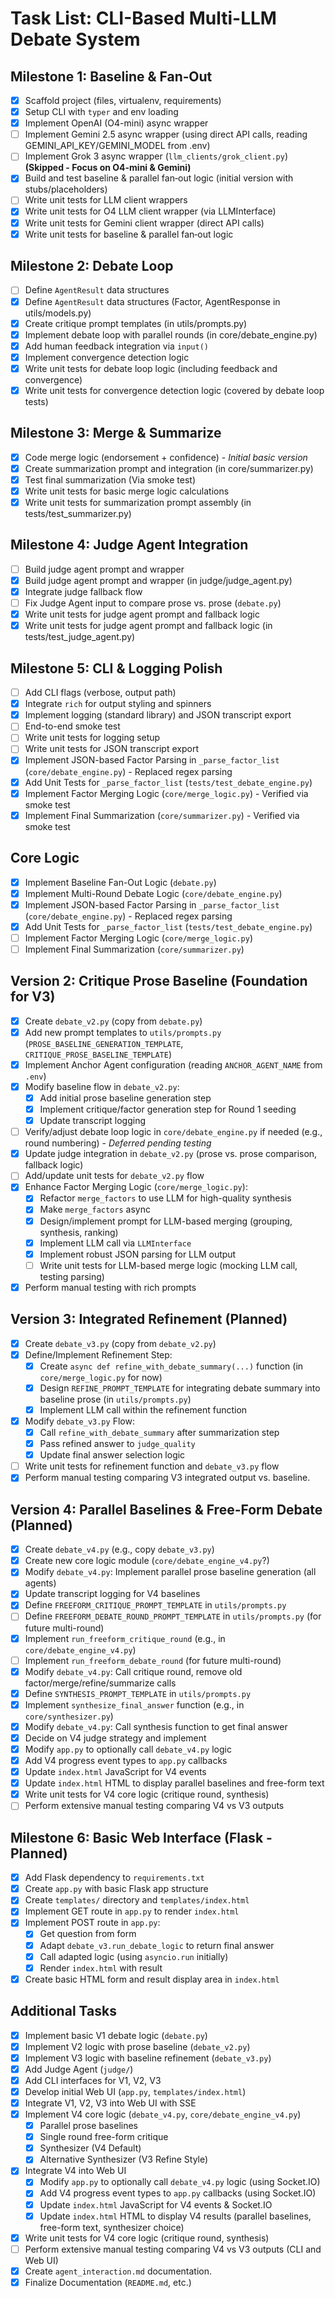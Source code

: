 # Task List: CLI-Based Multi-LLM Debate System

## Milestone 1: Baseline & Fan‑Out
- [x] Scaffold project (files, virtualenv, requirements)
- [x] Setup CLI with `typer` and env loading
- [x] Implement OpenAI (O4-mini) async wrapper
- [ ] Implement Gemini 2.5 async wrapper (using direct API calls, reading GEMINI_API_KEY/GEMINI_MODEL from .env)
- [ ] Implement Grok 3 async wrapper (`llm_clients/grok_client.py`) **(Skipped - Focus on O4-mini & Gemini)**
- [x] Build and test baseline & parallel fan‑out logic (initial version with stubs/placeholders)
- [ ] Write unit tests for LLM client wrappers
- [x] Write unit tests for O4 LLM client wrapper (via LLMInterface)
- [x] Write unit tests for Gemini client wrapper (direct API calls)
- [x] Write unit tests for baseline & parallel fan‑out logic

## Milestone 2: Debate Loop
- [ ] Define `AgentResult` data structures
- [x] Define `AgentResult` data structures (Factor, AgentResponse in utils/models.py)
- [x] Create critique prompt templates (in utils/prompts.py)
- [x] Implement debate loop with parallel rounds (in core/debate_engine.py)
- [x] Add human feedback integration via `input()`
- [x] Implement convergence detection logic
- [x] Write unit tests for debate loop logic (including feedback and convergence)
- [x] Write unit tests for convergence detection logic (covered by debate loop tests)

## Milestone 3: Merge & Summarize
- [x] Code merge logic (endorsement + confidence) - *Initial basic version*
- [x] Create summarization prompt and integration (in core/summarizer.py)
- [x] Test final summarization (Via smoke test)
- [x] Write unit tests for basic merge logic calculations
- [x] Write unit tests for summarization prompt assembly (in tests/test_summarizer.py)

## Milestone 4: Judge Agent Integration
- [ ] Build judge agent prompt and wrapper
- [x] Build judge agent prompt and wrapper (in judge/judge_agent.py)
- [x] Integrate judge fallback flow
- [ ] Fix Judge Agent input to compare prose vs. prose (`debate.py`)
- [x] Write unit tests for judge agent prompt and fallback logic
- [x] Write unit tests for judge agent prompt and fallback logic (in tests/test_judge_agent.py)

## Milestone 5: CLI & Logging Polish
- [ ] Add CLI flags (verbose, output path)
- [x] Integrate `rich` for output styling and spinners
- [x] Implement logging (standard library) and JSON transcript export
- [ ] End-to-end smoke test
- [ ] Write unit tests for logging setup
- [ ] Write unit tests for JSON transcript export
- [x] Implement JSON-based Factor Parsing in `_parse_factor_list` (`core/debate_engine.py`) - Replaced regex parsing
- [x] Add Unit Tests for `_parse_factor_list` (`tests/test_debate_engine.py`)
- [x] Implement Factor Merging Logic (`core/merge_logic.py`) - Verified via smoke test
- [x] Implement Final Summarization (`core/summarizer.py`) - Verified via smoke test

## Core Logic
- [x] Implement Baseline Fan-Out Logic (`debate.py`)
- [x] Implement Multi-Round Debate Logic (`core/debate_engine.py`)
- [x] Implement JSON-based Factor Parsing in `_parse_factor_list` (`core/debate_engine.py`) - Replaced regex parsing
- [x] Add Unit Tests for `_parse_factor_list` (`tests/test_debate_engine.py`)
- [ ] Implement Factor Merging Logic (`core/merge_logic.py`)
- [ ] Implement Final Summarization (`core/summarizer.py`)

## Version 2: Critique Prose Baseline (Foundation for V3)

- [x] Create `debate_v2.py` (copy from `debate.py`)
- [x] Add new prompt templates to `utils/prompts.py` (`PROSE_BASELINE_GENERATION_TEMPLATE`, `CRITIQUE_PROSE_BASELINE_TEMPLATE`)
- [x] Implement Anchor Agent configuration (reading `ANCHOR_AGENT_NAME` from `.env`)
- [x] Modify baseline flow in `debate_v2.py`:
    - [x] Add initial prose baseline generation step
    - [x] Implement critique/factor generation step for Round 1 seeding
    - [x] Update transcript logging
- [ ] Verify/adjust debate loop logic in `core/debate_engine.py` if needed (e.g., round numbering) - *Deferred pending testing*
- [x] Update judge integration in `debate_v2.py` (prose vs. prose comparison, fallback logic)
- [ ] Add/update unit tests for `debate_v2.py` flow
- [x] Enhance Factor Merging Logic (`core/merge_logic.py`):
    - [x] Refactor `merge_factors` to use LLM for high-quality synthesis
    - [x] Make `merge_factors` async
    - [x] Design/implement prompt for LLM-based merging (grouping, synthesis, ranking)
    - [x] Implement LLM call via `LLMInterface`
    - [x] Implement robust JSON parsing for LLM output
    - [ ] Write unit tests for LLM-based merge logic (mocking LLM call, testing parsing)
- [x] Perform manual testing with rich prompts

## Version 3: Integrated Refinement (Planned)

- [x] Create `debate_v3.py` (copy from `debate_v2.py`)
- [x] Define/Implement Refinement Step:
    - [x] Create `async def refine_with_debate_summary(...)` function (in `core/merge_logic.py` for now)
    - [x] Design `REFINE_PROMPT_TEMPLATE` for integrating debate summary into baseline prose (in `utils/prompts.py`)
    - [x] Implement LLM call within the refinement function
- [x] Modify `debate_v3.py` Flow:
    - [x] Call `refine_with_debate_summary` after summarization step
    - [x] Pass refined answer to `judge_quality`
    - [x] Update final answer selection logic
- [ ] Write unit tests for refinement function and `debate_v3.py` flow
- [x] Perform manual testing comparing V3 integrated output vs. baseline.

## Version 4: Parallel Baselines & Free-Form Debate (Planned)

- [x] Create `debate_v4.py` (e.g., copy `debate_v3.py`)
- [x] Create new core logic module (`core/debate_engine_v4.py`?)
- [x] Modify `debate_v4.py`: Implement parallel prose baseline generation (all agents)
- [x] Update transcript logging for V4 baselines
- [x] Define `FREEFORM_CRITIQUE_PROMPT_TEMPLATE` in `utils/prompts.py`
- [ ] Define `FREEFORM_DEBATE_ROUND_PROMPT_TEMPLATE` in `utils/prompts.py` (for future multi-round)
- [x] Implement `run_freeform_critique_round` (e.g., in `core/debate_engine_v4.py`)
- [ ] Implement `run_freeform_debate_round` (for future multi-round)
- [x] Modify `debate_v4.py`: Call critique round, remove old factor/merge/refine/summarize calls
- [x] Define `SYNTHESIS_PROMPT_TEMPLATE` in `utils/prompts.py`
- [x] Implement `synthesize_final_answer` function (e.g., in `core/synthesizer.py`)
- [x] Modify `debate_v4.py`: Call synthesis function to get final answer
- [x] Decide on V4 judge strategy and implement
- [x] Modify `app.py` to optionally call `debate_v4.py` logic
- [x] Add V4 progress event types to `app.py` callbacks
- [x] Update `index.html` JavaScript for V4 events
- [x] Update `index.html` HTML to display parallel baselines and free-form text
- [x] Write unit tests for V4 core logic (critique round, synthesis)
- [ ] Perform extensive manual testing comparing V4 vs V3 outputs

## Milestone 6: Basic Web Interface (Flask - Planned)

- [x] Add Flask dependency to `requirements.txt`
- [x] Create `app.py` with basic Flask app structure
- [x] Create `templates/` directory and `templates/index.html`
- [x] Implement GET route in `app.py` to render `index.html`
- [x] Implement POST route in `app.py`:
    - [x] Get question from form
    - [x] Adapt `debate_v3.run_debate_logic` to return final answer
    - [x] Call adapted logic (using `asyncio.run` initially)
    - [x] Render `index.html` with result
- [x] Create basic HTML form and result display area in `index.html`

## Additional Tasks
- [x] Implement basic V1 debate logic (`debate.py`)
- [x] Implement V2 logic with prose baseline (`debate_v2.py`)
- [x] Implement V3 logic with baseline refinement (`debate_v3.py`)
- [x] Add Judge Agent (`judge/`)
- [x] Add CLI interfaces for V1, V2, V3
- [x] Develop initial Web UI (`app.py`, `templates/index.html`)
- [x] Integrate V1, V2, V3 into Web UI with SSE
- [x] Implement V4 core logic (`debate_v4.py`, `core/debate_engine_v4.py`)
  - [x] Parallel prose baselines
  - [x] Single round free-form critique
  - [x] Synthesizer (V4 Default)
  - [x] Alternative Synthesizer (V3 Refine Style)
- [x] Integrate V4 into Web UI
  - [x] Modify `app.py` to optionally call `debate_v4.py` logic (using Socket.IO)
  - [x] Add V4 progress event types to `app.py` callbacks (using Socket.IO)
  - [x] Update `index.html` JavaScript for V4 events & Socket.IO
  - [x] Update `index.html` HTML to display V4 results (parallel baselines, free-form text, synthesizer choice)
- [x] Write unit tests for V4 core logic (critique round, synthesis)
- [ ] Perform extensive manual testing comparing V4 vs V3 outputs (CLI and Web UI)
- [x] Create `agent_interaction.md` documentation.
- [x] Finalize Documentation (`README.md`, etc.)